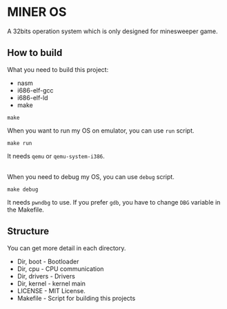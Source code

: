 # MINER OS
A 32bits operation system which is only designed for minesweeper game.

## How to build
What you need to build this project:
- nasm
- i686-elf-gcc
- i686-elf-ld
- make

```
make
```

When you want to run my OS on emulator, you can use `run` script.
```
make run
```
It needs `qemu` or `qemu-system-i386`.<br><br>


When you need to debug my OS, you can use `debug` script.
```
make debug
```
It needs `pwndbg` to use. If you prefer `gdb`, you have to change `DBG` variable in the Makefile.

## Structure
You can get more detail in each directory.
- Dir, boot - Bootloader
- Dir, cpu - CPU communication
- Dir, drivers - Drivers
- Dir, kernel - kernel main
- LICENSE - MIT License.
- Makefile - Script for building this projects
